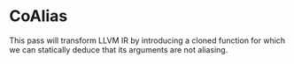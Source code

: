 # CoAlias

This pass will transform LLVM IR by introducing a cloned function for which we
can statically deduce that its arguments are not aliasing.

